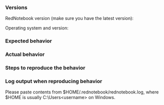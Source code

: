 ### Versions

RedNotebook version (make sure you have the latest version):

Operating system and version:

### Expected behavior

### Actual behavior

### Steps to reproduce the behavior

### Log output when reproducing behavior

Please paste contents from $HOME/.rednotebook/rednotebook.log,
where $HOME is usually C:\Users\<username> on Windows.
